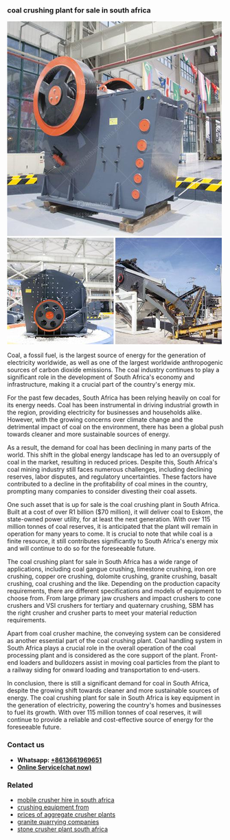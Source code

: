 <h3>coal crushing plant for sale in south africa</h3><img src='1704791359.jpg' alt=''><p>Coal, a fossil fuel, is the largest source of energy for the generation of electricity worldwide, as well as one of the largest worldwide anthropogenic sources of carbon dioxide emissions. The coal industry continues to play a significant role in the development of South Africa's economy and infrastructure, making it a crucial part of the country's energy mix.</p><p>For the past few decades, South Africa has been relying heavily on coal for its energy needs. Coal has been instrumental in driving industrial growth in the region, providing electricity for businesses and households alike. However, with the growing concerns over climate change and the detrimental impact of coal on the environment, there has been a global push towards cleaner and more sustainable sources of energy.</p><p>As a result, the demand for coal has been declining in many parts of the world. This shift in the global energy landscape has led to an oversupply of coal in the market, resulting in reduced prices. Despite this, South Africa's coal mining industry still faces numerous challenges, including declining reserves, labor disputes, and regulatory uncertainties. These factors have contributed to a decline in the profitability of coal mines in the country, prompting many companies to consider divesting their coal assets.</p><p>One such asset that is up for sale is the coal crushing plant in South Africa. Built at a cost of over R1 billion ($70 million), it will deliver coal to Eskom, the state-owned power utility, for at least the next generation. With over 115 million tonnes of coal reserves, it is anticipated that the plant will remain in operation for many years to come. It is crucial to note that while coal is a finite resource, it still contributes significantly to South Africa's energy mix and will continue to do so for the foreseeable future.</p><p>The coal crushing plant for sale in South Africa has a wide range of applications, including coal gangue crushing, limestone crushing, iron ore crushing, copper ore crushing, dolomite crushing, granite crushing, basalt crushing, coal crushing and the like. Depending on the production capacity requirements, there are different specifications and models of equipment to choose from. From large primary jaw crushers and impact crushers to cone crushers and VSI crushers for tertiary and quaternary crushing, SBM has the right crusher and crusher parts to meet your material reduction requirements.</p><p>Apart from coal crusher machine, the conveying system can be considered as another essential part of the coal crushing plant. Coal handling system in South Africa plays a crucial role in the overall operation of the coal processing plant and is considered as the core support of the plant. Front-end loaders and bulldozers assist in moving coal particles from the plant to a railway siding for onward loading and transportation to end-users.</p><p>In conclusion, there is still a significant demand for coal in South Africa, despite the growing shift towards cleaner and more sustainable sources of energy. The coal crushing plant for sale in South Africa is key equipment in the generation of electricity, powering the country's homes and businesses to fuel its growth. With over 115 million tonnes of coal reserves, it will continue to provide a reliable and cost-effective source of energy for the foreseeable future.</p><h3>Contact us</h3><ul><li><strong>Whatsapp:&nbsp;<a href="https://wa.me/8613661969651">+8613661969651</a></strong></li><li><a href="https://swt.shibang-china.com/?git&amp;zhl&amp;coal crushing plant for sale in south africa"><strong>Online Service(chat now)</strong></a></li></ul><h3>Related</h3><ul><li><a href='mobile crusher hire in south africa.md'>mobile crusher hire in south africa</a></li><li><a href='crushing equipment from.md'>crushing equipment from</a></li><li><a href='prices of aggregate crusher plants.md'>prices of aggregate crusher plants</a></li><li><a href='granite quarrying companies.md'>granite quarrying companies</a></li><li><a href='stone crusher plant south africa.md'>stone crusher plant south africa</a></li></ul>